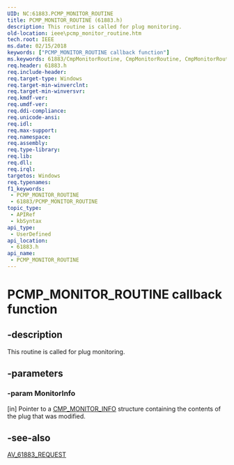```yaml
---
UID: NC:61883.PCMP_MONITOR_ROUTINE
title: PCMP_MONITOR_ROUTINE (61883.h)
description: This routine is called for plug monitoring.
old-location: ieee\pcmp_monitor_routine.htm
tech.root: IEEE
ms.date: 02/15/2018
keywords: ["PCMP_MONITOR_ROUTINE callback function"]
ms.keywords: 61883/CmpMonitorRoutine, CmpMonitorRoutine, CmpMonitorRoutine callback function [Buses], IEEE.pcmp_monitor_routine, PCMP_MONITOR_ROUTINE, PCMP_MONITOR_ROUTINE callback
req.header: 61883.h
req.include-header: 
req.target-type: Windows
req.target-min-winverclnt: 
req.target-min-winversvr: 
req.kmdf-ver: 
req.umdf-ver: 
req.ddi-compliance: 
req.unicode-ansi: 
req.idl: 
req.max-support: 
req.namespace: 
req.assembly: 
req.type-library: 
req.lib: 
req.dll: 
req.irql: 
targetos: Windows
req.typenames: 
f1_keywords:
 - PCMP_MONITOR_ROUTINE
 - 61883/PCMP_MONITOR_ROUTINE
topic_type:
 - APIRef
 - kbSyntax
api_type:
 - UserDefined
api_location:
 - 61883.h
api_name:
 - PCMP_MONITOR_ROUTINE
---
```


# PCMP_MONITOR_ROUTINE callback function


## -description

This routine is called for plug monitoring.

## -parameters

### -param MonitorInfo 

[in]
Pointer to a <a href="/windows-hardware/drivers/ddi/61883/ns-61883-_cmp_monitor_info">CMP_MONITOR_INFO</a> structure containing the contents of the plug that was modified.

## -see-also

<a href="/windows-hardware/drivers/ddi/61883/ns-61883-_av_61883_request">AV_61883_REQUEST</a>

